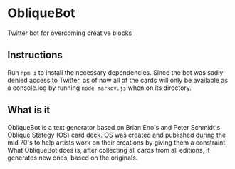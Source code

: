 # ObliqueBot
Twitter bot for overcoming creative blocks

## Instructions
Run `npm i` to install the necessary dependencies. Since the bot was sadly denied access to Twitter, 
as of now all of the cards will only be available as a console.log by running `node markov.js` when on its directory.

## What is it
ObliqueBot is a text generator based on Brian Eno's and Peter Schmidt's Oblique Stategy (OS) card deck.
OS was created and published during the mid 70's to help artists work on their creations by giving them a constraint.
What ObliqueBot does is, after collecting all cards from all editions, it generates new ones, based on the originals.
